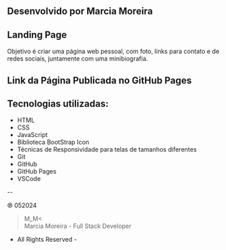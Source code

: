 
## Desenvolvido por Marcia Moreira

## Landing Page

Objetivo é criar uma página web pessoal, com foto, links para contato e de redes sociais, juntamente com uma minibiografia.

## Link da Página Publicada no GitHub Pages


## Tecnologias utilizadas:

- HTML
- CSS
- JavaScript
- Biblioteca BootStrap Icon
- Técnicas de Responsividade para telas de tamanhos diferentes
- Git
- GitHub
- GitHub Pages
- VSCode


-- 

&copysr; 052024  
>M_M<  
Marcia Moreira - Full Stack Developer  
- All Rights Reserved -
